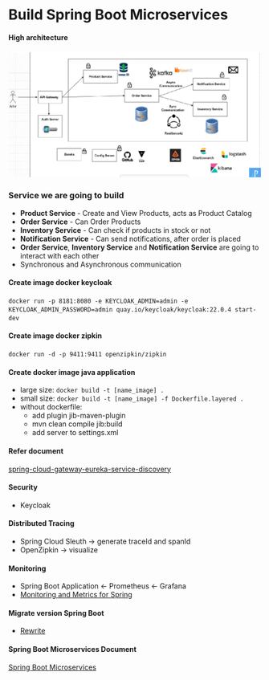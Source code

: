 # Build Spring Boot Microservices

#### High architecture
![img.png](high_architecture.png)

### Service we are going to build
- **Product Service** - Create and View Products, acts as Product Catalog
- **Order Service** - Can Order Products
- **Inventory Service** - Can check if products in stock or not
- **Notification Service** - Can send notifications, after order is placed
- **Order Service**, **Inventory Service** and **Notification Service** are going to interact with each other
- Synchronous and Asynchronous communication

#### Create image docker keycloak
`docker run -p 8181:8080 -e KEYCLOAK_ADMIN=admin -e KEYCLOAK_ADMIN_PASSWORD=admin quay.io/keycloak/keycloak:22.0.4 start-dev
`
#### Create image docker zipkin
`docker run -d -p 9411:9411 openzipkin/zipkin
`
#### Create docker image java application
- large size: `docker build -t [name_image] .`
- small size: `docker build -t [name_image] -f Dockerfile.layered .`
- without dockerfile: 
  - add plugin jib-maven-plugin
  - mvn clean compile jib:build
  - add server to settings.xml

#### Refer document
[spring-cloud-gateway-eureka-service-discovery](https://github.com/BarathArivazhagan/spring-cloud-gateway-eureka-service-discovery/blob/master/docker-compose.yml)

#### Security
- Keycloak

#### Distributed Tracing
- Spring Cloud Sleuth -> generate traceId and spanId
- OpenZipkin -> visualize

#### Monitoring
- Spring Boot Application <- Prometheus <- Grafana
- [Monitoring and Metrics for Spring](https://www.youtube.com/watch?v=_WdIlz33FKE)

#### Migrate version Spring Boot
- [Rewrite](https://docs.openrewrite.org/)

#### Spring Boot Microservices Document
[Spring Boot Microservices](https://www.youtube.com/watch?v=5_EXMJbhLY4&list=PLSVW22jAG8pBnhAdq9S8BpLnZ0_jVBj0c&index=9)